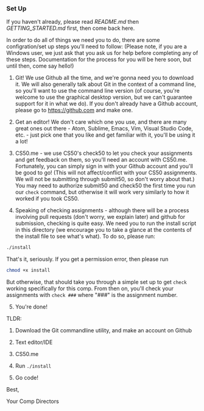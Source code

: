 ### Set Up

If you haven't already, please read _README.md_ then _GETTING_STARTED.md_ first, then come back here. 

In order to do all of things we need you to do, there are some configration/set up steps you'll need to follow:
(Please note, if you are a Windows user, we just ask that you ask us for help before completing any of these steps. Documentation for the process for you will be here soon, but until then, come say hello!)

1. Git! We use Github all the time, and we're gonna need you to download it. We will also generally talk about Git in the context of a command line, so you'll want to use the command line version (of course, you're welcome to use the graphical desktop version, but we can't guarantee support for it in what we do). If you don't already have a Github account, please go to https://github.com and make one. 

2. Get an editor! We don't care which one you use, and there are many great ones out there - Atom, Sublime, Emacs, Vim, Visual Studio Code, etc. - just pick one that you like and get familiar with it, you'll be using it a lot!

3. CS50.me - we use CS50's check50 to let you check your assignments and get feedback on them, so you'll need an account with CS50.me. Fortunately, you can simply sign in with your Github account and you'll be good to go! (This will not affect/conflict with your CS50 assignments. We will not be submitting through submit50, so don't worry about that.) You may need to authorize submit50 and check50 the first time you run our ```check``` command, but otherwise it will work very similarly to how it worked if you took CS50. 

4. Speaking of checking assignments - although there will be a process involving pull requests (don't worry, we explain later) and github for submission, checking is quite easy. We need you to run the install script in this directory (we encourage you to take a glance at the contents of the install file to see what's what). To do so, please run:
```bash
./install
```
That's it, seriously. If you get a permission error, then please run
```bash
chmod +x install
```
But otherwise, that should take you through a simple set up to get ```check``` working specifically for this comp. From then on, you'll check your assignments with ```check ###``` where "###" is the assignment number. 

5. You're done!

TLDR:
1. Download the Git commandline utility, and make an account on Github

2. Text editor/IDE

3. CS50.me

4. Run ```./install```

5. Go code!

Best,

Your Comp Directors